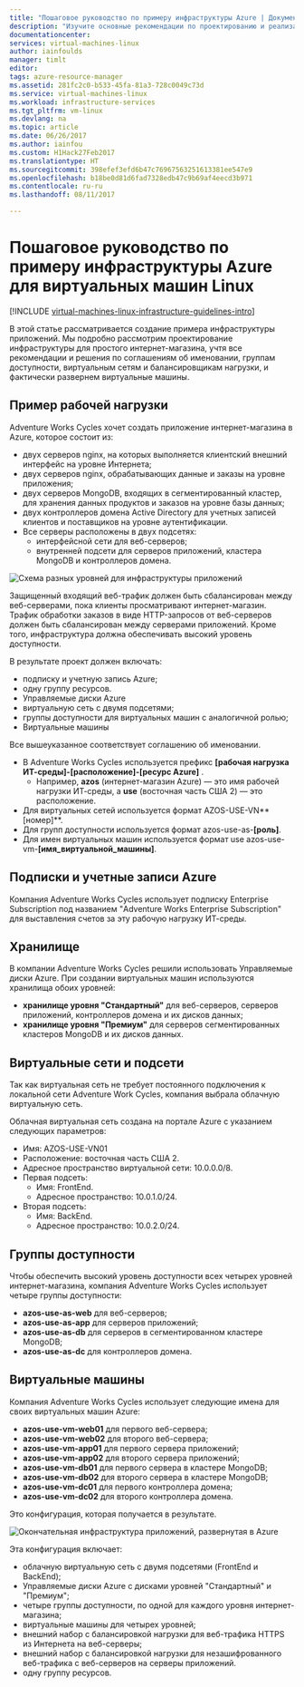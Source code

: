 ```yaml
---
title: "Пошаговое руководство по примеру инфраструктуры Azure | Документация Майкрософт"
description: "Изучите основные рекомендации по проектированию и реализации, касающиеся развертывания примера инфраструктуры в Azure."
documentationcenter: 
services: virtual-machines-linux
author: iainfoulds
manager: timlt
editor: 
tags: azure-resource-manager
ms.assetid: 281fc2c0-b533-45fa-81a3-728c0049c73d
ms.service: virtual-machines-linux
ms.workload: infrastructure-services
ms.tgt_pltfrm: vm-linux
ms.devlang: na
ms.topic: article
ms.date: 06/26/2017
ms.author: iainfou
ms.custom: H1Hack27Feb2017
ms.translationtype: HT
ms.sourcegitcommit: 398efef3efd6b47c76967563251613381ee547e9
ms.openlocfilehash: b18be0d81d6fad7328edb47c9b69af4eecd3b971
ms.contentlocale: ru-ru
ms.lasthandoff: 08/11/2017

---
```

# <a name="example-azure-infrastructure-walkthrough-for-linux-vms"></a>Пошаговое руководство по примеру инфраструктуры Azure для виртуальных машин Linux

[!INCLUDE [virtual-machines-linux-infrastructure-guidelines-intro](../../../includes/virtual-machines-linux-infrastructure-guidelines-intro.md)]

В этой статье рассматривается создание примера инфраструктуры приложений. Мы подробно рассмотрим проектирование инфраструктуры для простого интернет-магазина, учтя все рекомендации и решения по соглашениям об именовании, группам доступности, виртуальным сетям и балансировщикам нагрузки, и фактически развернем виртуальные машины.

## <a name="example-workload"></a>Пример рабочей нагрузки
Adventure Works Cycles хочет создать приложение интернет-магазина в Azure, которое состоит из:

* двух серверов nginx, на которых выполняется клиентский внешний интерфейс на уровне Интернета;
* двух серверов nginx, обрабатывающих данные и заказы на уровне приложения;
* двух серверов MongoDB, входящих в сегментированный кластер, для хранения данных продуктов и заказов на уровне базы данных;
* двух контроллеров домена Active Directory для учетных записей клиентов и поставщиков на уровне аутентификации.
* Все серверы расположены в двух подсетях:
  * интерфейсной сети для веб-серверов; 
  * внутренней подсети для серверов приложений, кластера MongoDB и контроллеров домена.

![Схема разных уровней для инфраструктуры приложений](./media/infrastructure-example/example-tiers.png)

Защищенный входящий веб-трафик должен быть сбалансирован между веб-серверами, пока клиенты просматривают интернет-магазин. Трафик обработки заказов в виде HTTP-запросов от веб-серверов должен быть сбалансирован между серверами приложений. Кроме того, инфраструктура должна обеспечивать высокий уровень доступности.

В результате проект должен включать:

* подписку и учетную запись Azure;
* одну группу ресурсов.
* Управляемые диски Azure
* виртуальную сеть с двумя подсетями;
* группы доступности для виртуальных машин с аналогичной ролью;
* Виртуальные машины

Все вышеуказанное соответствует соглашению об именовании.

* В Adventure Works Cycles используется префикс **[рабочая нагрузка ИТ-среды]-[расположение]-[ресурс Azure]** .
  * Например, **azos** (интернет-магазин Azure) — это имя рабочей нагрузки ИТ-среды, а **use** (восточная часть США 2) — это расположение.
* Для виртуальных сетей используется формат AZOS-USE-VN**[номер]**.
* Для групп доступности используется формат azos-use-as-**[роль]**.
* Для имен виртуальных машин используется формат use azos-use-vm-**[имя_виртуальной_машины]**.

## <a name="azure-subscriptions-and-accounts"></a>Подписки и учетные записи Azure
Компания Adventure Works Cycles использует подписку Enterprise Subscription под названием "Adventure Works Enterprise Subscription" для выставления счетов за эту рабочую нагрузку ИТ-среды.

## <a name="storage"></a>Хранилище
В компании Adventure Works Cycles решили использовать Управляемые диски Azure. При создании виртуальных машин используются хранилища обоих уровней:

* **хранилище уровня "Стандартный"** для веб-серверов, серверов приложений, контроллеров домена и их дисков данных;
* **хранилище уровня "Премиум"** для серверов сегментированных кластеров MongoDB и их дисков данных.

## <a name="virtual-network-and-subnets"></a>Виртуальные сети и подсети
Так как виртуальная сеть не требует постоянного подключения к локальной сети Adventure Work Cycles, компания выбрала облачную виртуальную сеть.

Облачная виртуальная сеть создана на портале Azure с указанием следующих параметров:

* Имя: AZOS-USE-VN01
* Расположение: восточная часть США 2.
* Адресное пространство виртуальной сети: 10.0.0.0/8.
* Первая подсеть:
  * Имя: FrontEnd.
  * Адресное пространство: 10.0.1.0/24.
* Вторая подсеть:
  * Имя: BackEnd.
  * Адресное пространство: 10.0.2.0/24.

## <a name="availability-sets"></a>Группы доступности
Чтобы обеспечить высокий уровень доступности всех четырех уровней интернет-магазина, компания Adventure Works Cycles использует четыре группы доступности:

* **azos-use-as-web** для веб-серверов;
* **azos-use-as-app** для серверов приложений;
* **azos-use-as-db** для серверов в сегментированном кластере MongoDB;
* **azos-use-as-dc** для контроллеров домена.

## <a name="virtual-machines"></a>Виртуальные машины
Компания Adventure Works Cycles использует следующие имена для своих виртуальных машин Azure:

* **azos-use-vm-web01** для первого веб-сервера;
* **azos-use-vm-web02** для второго веб-сервера;
* **azos-use-vm-app01** для первого сервера приложений;
* **azos-use-vm-app02** для второго сервера приложений;
* **azos-use-vm-db01** для первого сервера в кластере MongoDB;
* **azos-use-vm-db02** для второго сервера в кластере MongoDB;
* **azos-use-vm-dc01** для первого контроллера домена;
* **azos-use-vm-dc02** для второго контроллера домена.

Это конфигурация, которая получается в результате.

![Окончательная инфраструктура приложений, развернутая в Azure](./media/infrastructure-example/example-config.png)

Эта конфигурация включает:

* облачную виртуальную сеть с двумя подсетями (FrontEnd и BackEnd);
* Управляемые диски Azure с дисками уровней "Стандартный" и "Премиум";
* четыре группы доступности, по одной для каждого уровня интернет-магазина;
* виртуальные машины для четырех уровней;
* внешний набор с балансировкой нагрузки для веб-трафика HTTPS из Интернета на веб-серверы;
* внешний набор с балансировкой нагрузки для незашифрованного веб-трафика с веб-серверов на серверы приложений.
* одну группу ресурсов.

